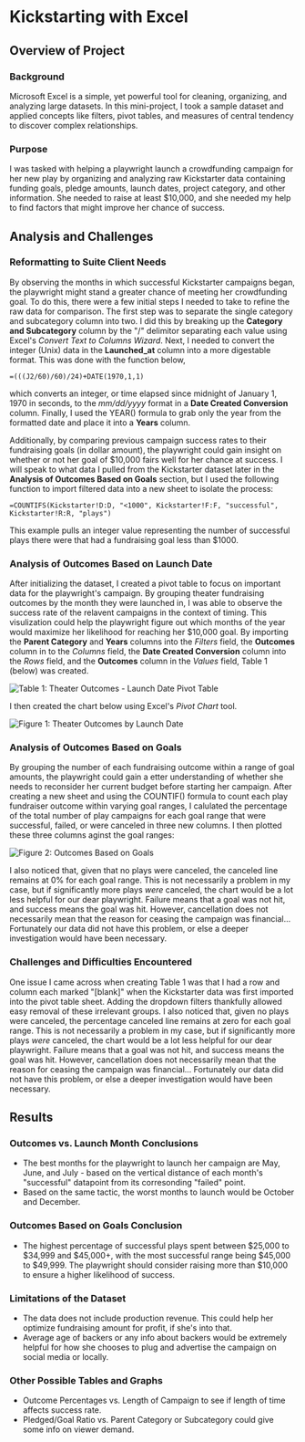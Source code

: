 # Kickstarting with Excel

## Overview of Project

### Background
Microsoft Excel is a simple, yet powerful tool for cleaning, organizing, and analyzing large datasets. In this mini-project, I took a sample dataset and applied concepts like filters, pivot tables, and measures of central tendency to discover complex relationships.

### Purpose
I was tasked with helping a playwright launch a crowdfunding campaign for her new play by organizing and analyzing raw Kickstarter data containing funding goals, pledge amounts, launch dates, project category, and other information. She needed to raise at least $10,000, and she needed my help to find factors that might improve her chance of success.

## Analysis and Challenges

### Reformatting to Suite Client Needs
By observing the months in which successful Kickstarter campaigns began, the playwright might stand a greater chance of meeting her crowdfunding goal. To do this, there were a few initial steps I needed to take to refine the raw data for comparison. The first step was to separate the single category and subcategory column into two. I did this by breaking up the **Category and Subcategory** column by the "/" delimitor separating each value using Excel's *Convert Text to Columns Wizard*. Next, I needed to convert the integer (Unix) data in the **Launched_at** column into a more digestable format. This was done with the function below,
```
=(((J2/60)/60)/24)+DATE(1970,1,1)
``` 
 which converts an integer, or time elapsed since midnight of January 1, 1970 in seconds, to the *mm/dd/yyyy* format in a **Date Created Conversion** column. Finally, I used the YEAR() formula to grab only the year from the formatted date and place it into a **Years** column.

 Additionally, by comparing previous campaign success rates to their fundraising goals (in dollar amount), the playwright could gain insight on whether or not her goal of $10,000 fairs well for her chance at success. I will speak to what data I pulled from the Kickstarter dataset later in the **Analysis of Outcomes Based on Goals** section, but I used the following function to import filtered data into a new sheet to isolate the process:
```
=COUNTIFS(Kickstarter!D:D, "<1000", Kickstarter!F:F, "successful", Kickstarter!R:R, "plays")
```
This example pulls an integer value representing the number of successful plays there were that had a fundraising goal less than $1000.

### Analysis of Outcomes Based on Launch Date
After initializing the dataset, I created a pivot table to focus on important data for the playwright's campaign. By grouping theater fundraising outcomes by the month they were launched in, I was able to observe the success rate of the relavent campaigns in the context of timing. This visulization could help the playwright figure out which months of the year would maximize her likelihood for reaching her $10,000 goal. By importing the **Parent Category** and **Years** columns into the *Filters* field, the **Outcomes** column in to the *Columns* field, the **Date Created Conversion** column into the *Rows* field, and the **Outcomes** column in the *Values* field, Table 1 (below) was created.

![Table 1: Theater Outcomes - Launch Date Pivot Table](https://myoctocat.com/assets/images/base-octocat.svg)

I then created the chart below using Excel's *Pivot Chart* tool. 

![Figure 1: Theater Outcomes by Launch Date](https://myoctocat.com/assets/images/base-octocat.svg)


### Analysis of Outcomes Based on Goals
By grouping the number of each fundraising outcome within a range of goal amounts, the playwright could gain a etter understanding of whether she needs to reconsider her current budget before starting her campaign. After creating a new sheet and using the COUNTIF() formula to count each play fundraiser outcome within varying goal ranges, I calulated the percentage of the total number of play campaigns for each goal range that were successful, failed, or were canceled in three new columns. I then plotted these three columns aginst the goal ranges:

![Figure 2: Outcomes Based on Goals](https://myoctocat.com/assets/images/base-octocat.svg)

I also noticed that, given that no plays were canceled, the canceled line remains at 0% for each goal range. This is not necessarily a problem in my case, but if significantly more plays *were* canceled, the chart would be a lot less helpful for our dear playwright. Failure means that a goal was not hit, and success means the goal was hit. However, cancellation does not necessarily mean that the reason for ceasing the campaign was financial... Fortunately our data did not have this problem, or else a deeper investigation would have been necessary.


### Challenges and Difficulties Encountered
One issue I came across when creating Table 1 was that I had a row and column each marked "[blank]" when the Kickstarter data was first imported into the pivot table sheet. Adding the dropdown filters thankfully allowed easy removal of these irrelevant groups. I also noticed that, given no plays were canceled, the percentage canceled line remains at zero for each goal range. This is not necessarily a problem in my case, but if significantly more plays *were* canceled, the chart would be a lot less helpful for our dear playwright. Failure means that a goal was not hit, and success means the goal was hit. However, cancellation does not necessarily mean that the reason for ceasing the campaign was financial... Fortunately our data did not have this problem, or else a deeper investigation would have been necessary.

## Results

### Outcomes vs. Launch Month Conclusions
- The best months for the playwright to launch her campaign are May, June, and July - based on the vertical distance of each month's "successful" datapoint from its corresonding "failed" point.
- Based on the same tactic, the worst months to launch would be October and December.

### Outcomes Based on Goals Conclusion
- The highest percentage of successful plays spent between $25,000 to $34,999 and $45,000+, with the most successful range being $45,000 to $49,999. The playwright should consider raising more than $10,000 to ensure a higher likelihood of success.

### Limitations of the Dataset
- The data does not include production revenue. This could help her optimize fundraising amount for profit, if she's into that.
- Average age of backers or any info about backers would be extremely helpful for how she chooses to plug and advertise the campaign on social media or locally.

### Other Possible Tables and Graphs
- Outcome Percentages vs. Length of Campaign to see if length of time affects success rate.
- Pledged/Goal Ratio vs. Parent Category or Subcategory could give some info on viewer demand.
